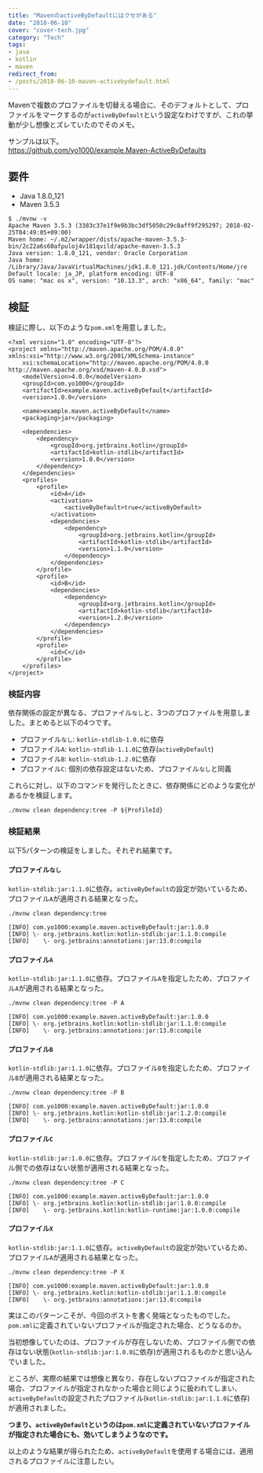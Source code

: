 ```yaml
---
title: "MavenのactiveByDefaultにはクセがある"
date: "2018-06-10"
cover: "cover-tech.jpg"
category: "Tech"
tags:
- java
- kotlin
- maven
redirect_from:
- /posts/2018-06-10-maven-activebydefault.html
---
```


Mavenで複数のプロファイルを切替える場合に、そのデフォルトとして、プロファイルをマークするのが`activeByDefault`という設定なわけですが、これの挙動が少し想像とズレていたのでそのメモ。

サンプルは以下。<br>
https://github.com/yo1000/example.Maven-ActiveByDefaults


## 要件
- Java 1.8.0_121
- Maven 3.5.3

```
$ ./mvnw -v
Apache Maven 3.5.3 (3383c37e1f9e9b3bc3df5050c29c8aff9f295297; 2018-02-25T04:49:05+09:00)
Maven home: ~/.m2/wrapper/dists/apache-maven-3.5.3-bin/2c22a6s60afpuloj4v181qvild/apache-maven-3.5.3
Java version: 1.8.0_121, vendor: Oracle Corporation
Java home: /Library/Java/JavaVirtualMachines/jdk1.8.0_121.jdk/Contents/Home/jre
Default locale: ja_JP, platform encoding: UTF-8
OS name: "mac os x", version: "10.13.3", arch: "x86_64", family: "mac"
```


## 検証
検証に際し、以下のような`pom.xml`を用意しました。

```xml{numberLines:true}
<?xml version="1.0" encoding="UTF-8"?>
<project xmlns="http://maven.apache.org/POM/4.0.0" xmlns:xsi="http://www.w3.org/2001/XMLSchema-instance"
	xsi:schemaLocation="http://maven.apache.org/POM/4.0.0 http://maven.apache.org/xsd/maven-4.0.0.xsd">
    <modelVersion>4.0.0</modelVersion>
    <groupId>com.yo1000</groupId>
    <artifactId>example.maven.activeByDefault</artifactId>
    <version>1.0.0</version>

    <name>example.maven.activeByDefault</name>
    <packaging>jar</packaging>

    <dependencies>
        <dependency>
            <groupId>org.jetbrains.kotlin</groupId>
            <artifactId>kotlin-stdlib</artifactId>
            <version>1.0.0</version>
        </dependency>
    </dependencies>
    <profiles>
        <profile>
            <id>A</id>
            <activation>
                <activeByDefault>true</activeByDefault>
            </activation>
            <dependencies>
                <dependency>
                    <groupId>org.jetbrains.kotlin</groupId>
                    <artifactId>kotlin-stdlib</artifactId>
                    <version>1.1.0</version>
                </dependency>
            </dependencies>
        </profile>
        <profile>
            <id>B</id>
            <dependencies>
                <dependency>
                    <groupId>org.jetbrains.kotlin</groupId>
                    <artifactId>kotlin-stdlib</artifactId>
                    <version>1.2.0</version>
                </dependency>
            </dependencies>
        </profile>
        <profile>
            <id>C</id>
        </profile>
    </profiles>
</project>
```


### 検証内容
依存関係の設定が異なる、プロファイル`なし`と、3つのプロファイルを用意しました。まとめると以下の4つです。

- プロファイル`なし`: `kotlin-stdlib-1.0.0`に依存
- プロファイル`A`: `kotlin-stdlib-1.1.0`に依存(`activeByDefault`)
- プロファイル`B`: `kotlin-stdlib-1.2.0`に依存
- プロファイル`C`: 個別の依存設定はないため、プロファイル`なし`と同義

これらに対し、以下のコマンドを発行したときに、依存関係にどのような変化があるかを検証します。

```
./mvnw clean dependency:tree -P ${ProfileId}
```


### 検証結果
以下5パターンの検証をしました。それぞれ結果です。


#### プロファイル`なし`
`kotlin-stdlib:jar:1.1.0`に依存。`activeByDefault`の設定が効いているため、プロファイル`A`が適用される結果となった。

```sh{4}
./mvnw clean dependency:tree

[INFO] com.yo1000:example.maven.activeByDefault:jar:1.0.0
[INFO] \- org.jetbrains.kotlin:kotlin-stdlib:jar:1.1.0:compile
[INFO]    \- org.jetbrains:annotations:jar:13.0:compile
```


#### プロファイル`A`
`kotlin-stdlib:jar:1.1.0`に依存。プロファイル`A`を指定したため、プロファイル`A`が適用される結果となった。

```sh{4}
./mvnw clean dependency:tree -P A

[INFO] com.yo1000:example.maven.activeByDefault:jar:1.0.0
[INFO] \- org.jetbrains.kotlin:kotlin-stdlib:jar:1.1.0:compile
[INFO]    \- org.jetbrains:annotations:jar:13.0:compile
```


#### プロファイル`B`
`kotlin-stdlib:jar:1.1.0`に依存。プロファイル`B`を指定したため、プロファイル`B`が適用される結果となった。

```sh{4}
./mvnw clean dependency:tree -P B

[INFO] com.yo1000:example.maven.activeByDefault:jar:1.0.0
[INFO] \- org.jetbrains.kotlin:kotlin-stdlib:jar:1.2.0:compile
[INFO]    \- org.jetbrains:annotations:jar:13.0:compile
```


#### プロファイル`C`
`kotlin-stdlib:jar:1.0.0`に依存。プロファイル`C`を指定したため、プロファイル側での依存はない状態が適用される結果となった。

```sh{4}
./mvnw clean dependency:tree -P C

[INFO] com.yo1000:example.maven.activeByDefault:jar:1.0.0
[INFO] \- org.jetbrains.kotlin:kotlin-stdlib:jar:1.0.0:compile
[INFO]    \- org.jetbrains.kotlin:kotlin-runtime:jar:1.0.0:compile
```


#### プロファイル`X`
`kotlin-stdlib:jar:1.1.0`に依存。`activeByDefault`の設定が効いているため、プロファイル`A`が適用される結果となった。

```sh{4}
./mvnw clean dependency:tree -P X

[INFO] com.yo1000:example.maven.activeByDefault:jar:1.0.0
[INFO] \- org.jetbrains.kotlin:kotlin-stdlib:jar:1.1.0:compile
[INFO]    \- org.jetbrains:annotations:jar:13.0:compile
```

実はこのパターンこそが、今回のポストを書く発端となったものでした。`pom.xml`に定義されていないプロファイルが指定された場合、どうなるのか。

当初想像していたのは、プロファイルが存在しないため、プロファイル側での依存はない状態(`kotlin-stdlib:jar:1.0.0`に依存)が適用されるものかと思い込んでいました。

ところが、実際の結果では想像と異なり、存在しないプロファイルが指定された場合、プロファイルが指定されなかった場合と同じように扱われてしまい、`activeByDefault`の設定されたプロファイル(`kotlin-stdlib:jar:1.1.0`に依存)が適用されました。

**つまり、`activeByDefault`というのは`pom.xml`に定義されていないプロファイルが指定された場合にも、効いてしまうようなのです。**

以上のような結果が得られたため、`activeByDefault`を使用する場合には、適用されるプロファイルに注意したい。
